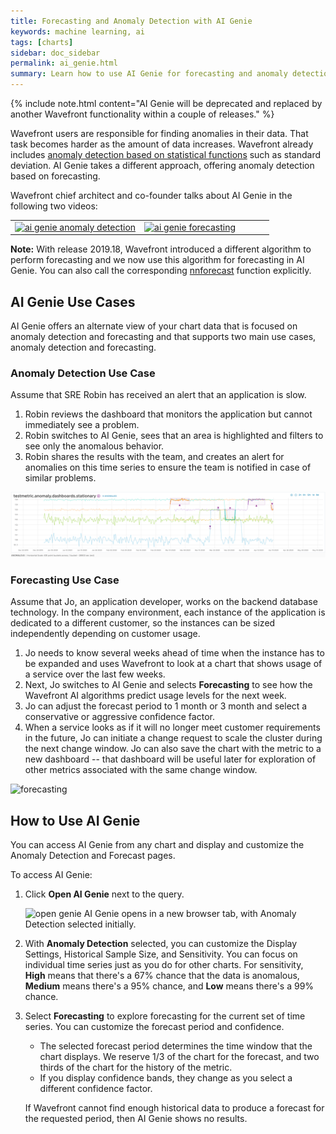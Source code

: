 ```yaml
---
title: Forecasting and Anomaly Detection with AI Genie
keywords: machine learning, ai
tags: [charts]
sidebar: doc_sidebar
permalink: ai_genie.html
summary: Learn how to use AI Genie for forecasting and anomaly detection
---
```


{% include note.html content="AI Genie will be deprecated and replaced by another Wavefront functionality within a couple of releases." %}


Wavefront users are responsible for finding anomalies in their data. That task becomes harder as the amount of data increases. Wavefront already includes [anomaly detection based on statistical functions](https://docs.wavefront.com/query_language_statistical_functions_anomalies.html) such as standard deviation. AI Genie takes a different approach, offering anomaly detection based on forecasting.

Wavefront chief architect and co-founder talks about AI Genie in the following two videos:
<table style="width: 100%;">
<tbody>
<tr>
<td width="50%"><a href="https://youtu.be/XiSkNETTfCI" target="_blank"><img src="/images/v_anomaly_detection.png" alt="ai genie anomaly detection"/></a></td>
<td width="50%"><a href="https://youtu.be/ypyyg0CElE4" target="_blank"><img src="/images/v_anomaly_forecasting.png"  alt="ai genie forecasting"/></a></td>
</tr>
</tbody>
</table>

**Note:** With release 2019.18, Wavefront introduced a different algorithm to perform forecasting and we now use this algorithm for forecasting in AI Genie. You can also call the corresponding [nnforecast](ts_nnforecast.html) function explicitly.

## AI Genie Use Cases

AI Genie offers an alternate view of your chart data that is focused on anomaly detection and forecasting and that supports two main use cases, anomaly detection and forecasting.

### Anomaly Detection Use Case

Assume that SRE Robin has received an alert that an application is slow.
1. Robin reviews the dashboard that monitors the application but cannot immediately see a problem.
2. Robin switches to AI Genie, sees that an area is highlighted and filters to see only the anomalous behavior.
3. Robin shares the results with the team, and creates an alert for anomalies on this time series to ensure the team is notified in case of similar problems.

![anomaly intro](images/anomaly_simple.png)

### Forecasting Use Case

Assume that Jo, an application developer, works on the backend database technology. In the company environment, each instance of the application is dedicated to a different customer, so the instances can be sized independently depending on customer usage.

1. Jo needs to know several weeks ahead of time when the instance has to be expanded and uses Wavefront to look at a chart that shows usage of a service over the last few weeks.
2. Next, Jo switches to AI Genie and selects **Forecasting** to see how the Wavefront AI algorithms predict usage levels for the next week.
3. Jo can adjust the forecast period to 1 month or 3 month and select a conservative or aggressive confidence factor.
4. When a service looks as if it will no longer meet customer requirements in the future, Jo can initiate a change request to scale the cluster during the next change window. Jo can also save the chart with the metric to a new dashboard -- that dashboard will be useful later for exploration of other metrics associated with the same change window.

![forecasting](images/ai_genie_forecast.png)


## How to Use AI Genie

You can access AI Genie from any chart and display and customize the Anomaly Detection and Forecast pages.

To access AI Genie:
1. Click **Open AI Genie** next to the query.

   ![open genie](images/open_ai_genie.png)
   AI Genie opens in a new browser tab, with Anomaly Detection selected initially.
2. With **Anomaly Detection** selected, you can customize the Display Settings, Historical Sample Size, and Sensitivity. You can focus on individual time series just as you do for other charts.
   For sensitivity, **High** means that there's a 67% chance that the data is anomalous, **Medium** means there's a 95% chance, and **Low** means there's a 99% chance.
   <!--Margarita: I can't find the Save as new alert menu - tested in Nimba, demo.wavefront.com and my trial version, only learn more is available at the bottom of the page. Deleted the step-->
3. Select **Forecasting** to explore forecasting for the current set of time series. You can customize the forecast period and confidence.
   - The selected forecast period determines the time window that the chart displays. We reserve 1/3 of the chart for the forecast, and two thirds of the chart for the history of the metric.
   - If you display confidence bands, they change as you select a different confidence factor.

   If Wavefront cannot find enough historical data to produce a forecast for the requested period, then AI Genie shows no results.
